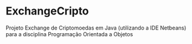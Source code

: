 # ExchangeCripto
Projeto Exchange de Criptomoedas em Java (utilizando a IDE Netbeans) para a disciplina Programação
Orientada a
Objetos
